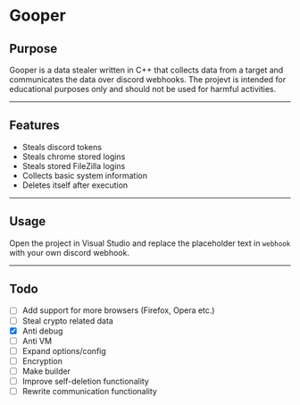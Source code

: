 # **Gooper**
## **Purpose**
Gooper is a data stealer written in C++ that collects data from a target and communicates the data over discord webhooks. The projevt is intended for educational purposes only and should not be used for harmful activities.

***
## **Features**
<ul>
 <li>Steals discord tokens</li>
 <li>Steals chrome stored logins</li>
 <li>Steals stored FileZilla logins</li>
 <li>Collects basic system information</li>
 <li>Deletes itself after execution</li>
</ul>

***
## **Usage**
Open the project in Visual Studio and replace the placeholder text in ``webhook`` with your own discord webhook.

***
## **Todo**

- [ ] Add support for more browsers (Firefox, Opera etc.)
- [ ] Steal crypto related data
- [x] Anti debug
- [ ] Anti VM
- [ ] Expand options/config
- [ ] Encryption
- [ ] Make builder
- [ ] Improve self-deletion functionality
- [ ] Rewrite communication functionality